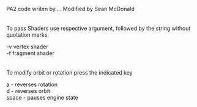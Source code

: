 PA2 code writen by....
Modified by Sean McDonald
 <br />
 <br />
 <br />
To pass Shaders use respective argument, followed by the string without quotation marks.

-v vertex shader <br />
-f fragment shader <br />
 <br />
 <br />
To modify orbit or rotation press the indicated key

a     - reverses rotation <br />
d     - reverses orbit <br />
space - pauses engine state <br />